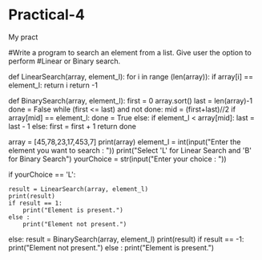 # Practical-4
My pract


#Write a program to search an element from a list. Give user the option to perform
#Linear or Binary search.

def LinearSearch(array, element_l):
    for i in range (len(array)):
        if array[i] == element_l:
            return i
    return -1

def BinarySearch(array, element_l):
    first = 0
    array.sort()
    last = len(array)-1
    done = False
    while (first <= last) and not done:
        mid = (first+last)//2
        if array[mid] == element_l:
            done = True
        else:
            if element_l < array[mid]:
                last = last - 1
            else:
                first = first + 1
    return done


array = [45,78,23,17,453,7]
print(array)
element_l = int(input("Enter the element you want to search : "))
print("Select 'L' for Linear Search and 'B' for Binary Search")
yourChoice = str(input("Enter your choice : "))

if yourChoice == 'L':
    
    result = LinearSearch(array, element_l)
    print(result)
    if result == 1:
        print("Element is present.")
    else :
        print("Element not present.")
else:
    result = BinarySearch(array, element_l)
    print(result)
    if result == -1:
        print("Element not present.")
    else :
        print("Element is present.")
